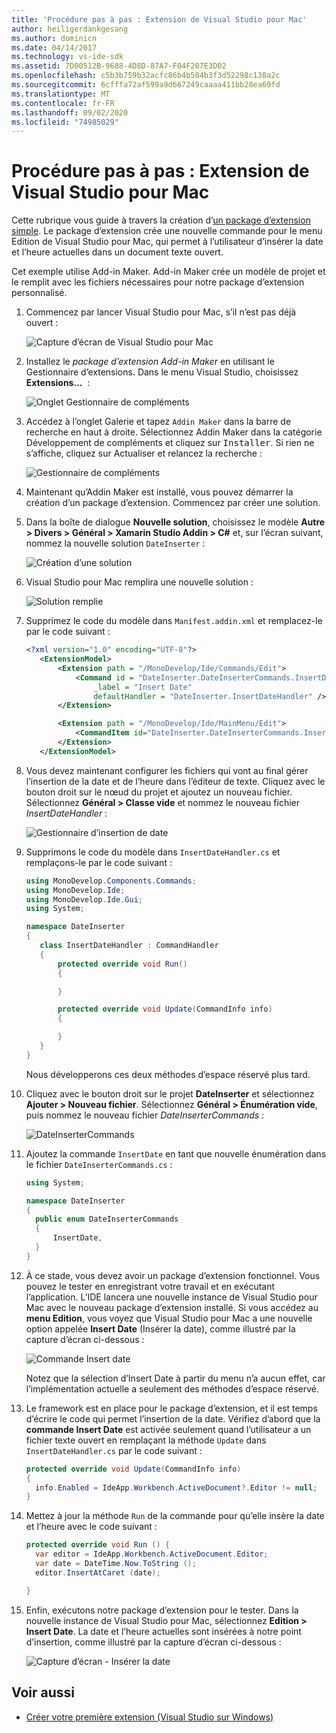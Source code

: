 ```yaml
---
title: 'Procédure pas à pas : Extension de Visual Studio pour Mac'
author: heiligerdankgesang
ms.author: dominicn
ms.date: 04/14/2017
ms.technology: vs-ide-sdk
ms.assetid: 7D00512B-9688-4D8D-87A7-F04F207E3D02
ms.openlocfilehash: c5b3b759b32acfc86b4b584b3f3d52298c138a2c
ms.sourcegitcommit: 6cfffa72af599a9d667249caaaa411bb28ea69fd
ms.translationtype: MT
ms.contentlocale: fr-FR
ms.lasthandoff: 09/02/2020
ms.locfileid: "74985029"
---
```

# <a name="extending-visual-studio-for-mac-walkthrough"></a>Procédure pas à pas : Extension de Visual Studio pour Mac

Cette rubrique vous guide à travers la création d’[un package d’extension simple](https://github.com/mjh4/AddIns/tree/master/DateInserter). Le package d’extension crée une nouvelle commande pour le menu Edition de Visual Studio pour Mac, qui permet à l’utilisateur d’insérer la date et l’heure actuelles dans un document texte ouvert.

Cet exemple utilise Add-in Maker. Add-in Maker crée un modèle de projet et le remplit avec les fichiers nécessaires pour notre package d’extension personnalisé.

1. Commencez par lancer Visual Studio pour Mac, s’il n’est pas déjà ouvert :

   ![Capture d’écran de Visual Studio pour Mac](media/extending-visual-studio-mac-addin3.png)

2. Installez le _package d’extension Add-in Maker_ en utilisant le Gestionnaire d’extensions. Dans le menu Visual Studio, choisissez **Extensions...**  :

   ![Onglet Gestionnaire de compléments](media/extending-visual-studio-mac-addin4.png)

3. Accédez à l’onglet Galerie et tapez `Addin Maker` dans la barre de recherche en haut à droite. Sélectionnez Addin Maker dans la catégorie Développement de compléments et cliquez sur <kbd>Installer</kbd>. Si rien ne s’affiche, cliquez sur Actualiser et relancez la recherche :

   ![Gestionnaire de compléments](media/extending-visual-studio-mac-addin5.png)

4. Maintenant qu’Addin Maker est installé, vous pouvez démarrer la création d’un package d’extension. Commencez par créer une solution.

5. Dans la boîte de dialogue **Nouvelle solution**, choisissez le modèle **Autre > Divers > Général > Xamarin Studio Addin > C#** et, sur l’écran suivant, nommez la nouvelle solution `DateInserter` :

   ![Création d’une solution](media/extending-visual-studio-mac-addin7New.png)

6. Visual Studio pour Mac remplira une nouvelle solution :

   ![Solution remplie](media/extending-visual-studio-mac-addin8.png)

7. Supprimez le code du modèle dans `Manifest.addin.xml` et remplacez-le par le code suivant :

   ```xml
   <?xml version="1.0" encoding="UTF-8"?>
      <ExtensionModel>
          <Extension path = "/MonoDevelop/Ide/Commands/Edit">
              <Command id = "DateInserter.DateInserterCommands.InsertDate"
                  _label = "Insert Date"
                  defaultHandler = "DateInserter.InsertDateHandler" />
          </Extension>

          <Extension path = "/MonoDevelop/Ide/MainMenu/Edit">
              <CommandItem id="DateInserter.DateInserterCommands.InsertDate" />
          </Extension>
      </ExtensionModel>
   ```

8. Vous devez maintenant configurer les fichiers qui vont au final gérer l’insertion de la date et de l’heure dans l’éditeur de texte. Cliquez avec le bouton droit sur le nœud du projet et ajoutez un nouveau fichier. Sélectionnez **Général > Classe vide** et nommez le nouveau fichier *InsertDateHandler* :

   ![Gestionnaire d’insertion de date](media/extending-visual-studio-mac-addin9.png)

9. Supprimons le code du modèle dans `InsertDateHandler.cs` et remplaçons-le par le code suivant :

   ```cs
   using MonoDevelop.Components.Commands;
   using MonoDevelop.Ide;
   using MonoDevelop.Ide.Gui;
   using System;

   namespace DateInserter
   {
      class InsertDateHandler : CommandHandler
      {
          protected override void Run()
          {

          }

          protected override void Update(CommandInfo info)
          {

          }
      }
   }
   ```

   Nous développerons ces deux méthodes d’espace réservé plus tard.

10. Cliquez avec le bouton droit sur le projet **DateInserter** et sélectionnez **Ajouter > Nouveau fichier**. Sélectionnez **Général > Énumération vide**, puis nommez le nouveau fichier *DateInserterCommands* :

    ![DateInserterCommands](media/extending-visual-studio-mac-addin10.png)

11. Ajoutez la commande `InsertDate` en tant que nouvelle énumération dans le fichier `DateInserterCommands.cs` :

    ``` cs
    using System;

    namespace DateInserter
    {
      public enum DateInserterCommands
      {
          InsertDate,
      }
    }
    ```

12. À ce stade, vous devez avoir un package d’extension fonctionnel. Vous pouvez le tester en enregistrant votre travail et en exécutant l’application. L’IDE lancera une nouvelle instance de Visual Studio pour Mac avec le nouveau package d’extension installé. Si vous accédez au **menu Edition**, vous voyez que Visual Studio pour Mac a une nouvelle option appelée **Insert Date** (Insérer la date), comme illustré par la capture d’écran ci-dessous :

    ![Commande Insert date](media/extending-visual-studio-mac-addin11.png)

    Notez que la sélection d’Insert Date à partir du menu n’a aucun effet, car l’implémentation actuelle a seulement des méthodes d’espace réservé.

13. Le framework est en place pour le package d’extension, et il est temps d’écrire le code qui permet l’insertion de la date. Vérifiez d’abord que la **commande Insert Date** est activée seulement quand l’utilisateur a un fichier texte ouvert en remplaçant la méthode `Update` dans `InsertDateHandler.cs` par le code suivant :

    ```cs
    protected override void Update(CommandInfo info)
    {
      info.Enabled = IdeApp.Workbench.ActiveDocument?.Editor != null;
    }
    ```

14. Mettez à jour la méthode `Run` de la commande pour qu’elle insère la date et l’heure avec le code suivant :

    ``` cs
    protected override void Run () {
      var editor = IdeApp.Workbench.ActiveDocument.Editor;
      var date = DateTime.Now.ToString ();
      editor.InsertAtCaret (date);

    }
    ```

15. Enfin, exécutons notre package d’extension pour le tester. Dans la nouvelle instance de Visual Studio pour Mac, sélectionnez **Edition > Insert Date**. La date et l’heure actuelles sont insérées à notre point d’insertion, comme illustré par la capture d’écran ci-dessous :

    ![Capture d’écran - Insérer la date](media/extending-visual-studio-mac-addin12.png)

## <a name="see-also"></a>Voir aussi

- [Créer votre première extension (Visual Studio sur Windows)](/visualstudio/extensibility/extensibility-hello-world)